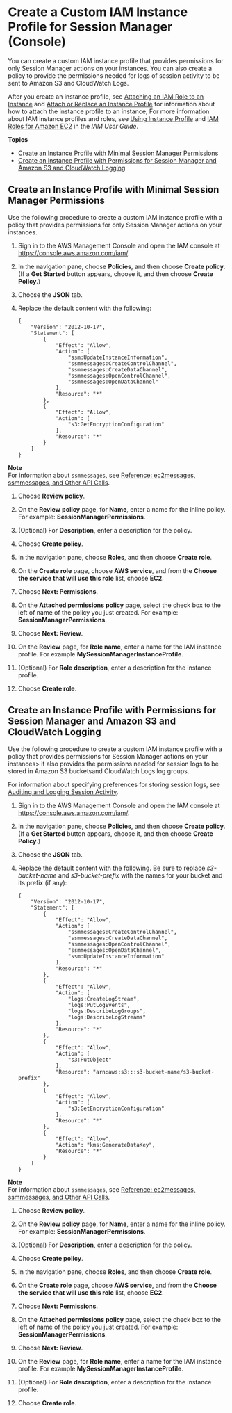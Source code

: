# Create a Custom IAM Instance Profile for Session Manager \(Console\)<a name="getting-started-create-iam-instance-profile"></a>

You can create a custom IAM instance profile that provides permissions for only Session Manager actions on your instances\. You can also create a policy to provide the permissions needed for logs of session activity to be sent to Amazon S3 and CloudWatch Logs\.

After you create an instance profile, see [Attaching an IAM Role to an Instance](https://docs.aws.amazon.com/IAM/latest/UserGuide/iam-roles-for-amazon-ec2.html#attach-iam-role) and [Attach or Replace an Instance Profile](https://aws.amazon.com/premiumsupport/knowledge-center/attach-replace-ec2-instance-profile/) for information about how to attach the instance profile to an instance, For more information about IAM instance profiles and roles, see [Using Instance Profile](https://docs.aws.amazon.com/IAM/latest/UserGuide/id_roles_use_switch-role-ec2_instance-profiles.html) and [IAM Roles for Amazon EC2](https://docs.aws.amazon.com/AWSEC2/latest/UserGuide/iam-roles-for-amazon-ec2.html) in the *IAM User Guide*\.

**Topics**
+ [Create an Instance Profile with Minimal Session Manager Permissions](#create-iam-instance-profile-ssn-only)
+ [Create an Instance Profile with Permissions for Session Manager and Amazon S3 and CloudWatch Logging](#create-iam-instance-profile-ssn-logging)

## Create an Instance Profile with Minimal Session Manager Permissions<a name="create-iam-instance-profile-ssn-only"></a>

Use the following procedure to create a custom IAM instance profile with a policy that provides permissions for only Session Manager actions on your instances\.

1. Sign in to the AWS Management Console and open the IAM console at [https://console\.aws\.amazon\.com/iam/](https://console.aws.amazon.com/iam/)\.

1. In the navigation pane, choose **Policies**, and then choose **Create policy**\. \(If a **Get Started** button appears, choose it, and then choose **Create Policy**\.\)

1. Choose the **JSON** tab\.

1. Replace the default content with the following:

   ```
   {
       "Version": "2012-10-17",
       "Statement": [
           {
               "Effect": "Allow",
               "Action": [
                   "ssm:UpdateInstanceInformation",
                   "ssmmessages:CreateControlChannel",
                   "ssmmessages:CreateDataChannel",
                   "ssmmessages:OpenControlChannel",
                   "ssmmessages:OpenDataChannel"
               ],
               "Resource": "*"
           },
           {
               "Effect": "Allow",
               "Action": [
                   "s3:GetEncryptionConfiguration"
               ],
               "Resource": "*"
           }
       ]
   }
   ```
**Note**  
For information about `ssmmessages`, see [Reference: ec2messages, ssmmessages, and Other API Calls](systems-manager-setting-up-messageAPIs.md)\.

1. Choose **Review policy**\.

1. On the **Review policy** page, for **Name**, enter a name for the inline policy\. For example: **SessionManagerPermissions**\.

1.  \(Optional\) For **Description**, enter a description for the policy\. 

1. Choose **Create policy**\.

1. In the navigation pane, choose **Roles**, and then choose **Create role**\.

1. On the **Create role** page, choose **AWS service**, and from the **Choose the service that will use this role** list, choose **EC2**\.

1. Choose **Next: Permissions**\.

1.  On the **Attached permissions policy** page, select the check box to the left of name of the policy you just created\. For example: **SessionManagerPermissions**\.

1. Choose **Next: Review**\.

1. On the **Review** page, for **Role name**, enter a name for the IAM instance profile\. For example **MySessionManagerInstanceProfile**\.

1. \(Optional\) For **Role description**, enter a description for the instance profile\. 

1. Choose **Create role**\.

## Create an Instance Profile with Permissions for Session Manager and Amazon S3 and CloudWatch Logging<a name="create-iam-instance-profile-ssn-logging"></a>

Use the following procedure to create a custom IAM instance profile with a policy that provides permissions for Session Manager actions on your instances> it also provides the permissions needed for session logs to be stored in Amazon S3 bucketsand CloudWatch Logs log groups\.

For information about specifying preferences for storing session logs, see [Auditing and Logging Session Activity](session-manager-logging-auditing.md)\.

1. Sign in to the AWS Management Console and open the IAM console at [https://console\.aws\.amazon\.com/iam/](https://console.aws.amazon.com/iam/)\.

1. In the navigation pane, choose **Policies**, and then choose **Create policy**\. \(If a **Get Started** button appears, choose it, and then choose **Create Policy**\.\)

1. Choose the **JSON** tab\.

1. Replace the default content with the following\. Be sure to replace *s3\-bucket\-name* and *s3\-bucket\-prefix* with the names for your bucket and its prefix \(if any\):

   ```
   {
       "Version": "2012-10-17",
       "Statement": [
           {
               "Effect": "Allow",
               "Action": [
                   "ssmmessages:CreateControlChannel",
                   "ssmmessages:CreateDataChannel",
                   "ssmmessages:OpenControlChannel",
                   "ssmmessages:OpenDataChannel",
                   "ssm:UpdateInstanceInformation"
               ],
               "Resource": "*"
           },
           {
               "Effect": "Allow",
               "Action": [
                   "logs:CreateLogStream",
                   "logs:PutLogEvents",
                   "logs:DescribeLogGroups",
                   "logs:DescribeLogStreams"
               ],
               "Resource": "*"
           },
           {
               "Effect": "Allow",
               "Action": [
                   "s3:PutObject"
               ],
               "Resource": "arn:aws:s3:::s3-bucket-name/s3-bucket-prefix"
           },
           {
               "Effect": "Allow",
               "Action": [
                   "s3:GetEncryptionConfiguration"
               ],
               "Resource": "*"
           },
           {
               "Effect": "Allow",
               "Action": "kms:GenerateDataKey",
               "Resource": "*"
           }
       ]
   }
   ```
**Note**  
For information about `ssmmessages`, see [Reference: ec2messages, ssmmessages, and Other API Calls](systems-manager-setting-up-messageAPIs.md)\.

1. Choose **Review policy**\.

1. On the **Review policy** page, for **Name**, enter a name for the inline policy\. For example: **SessionManagerPermissions**\.

1.  \(Optional\) For **Description**, enter a description for the policy\. 

1. Choose **Create policy**\.

1. In the navigation pane, choose **Roles**, and then choose **Create role**\.

1. On the **Create role** page, choose **AWS service**, and from the **Choose the service that will use this role** list, choose **EC2**\.

1. Choose **Next: Permissions**\.

1.  On the **Attached permissions policy** page, select the check box to the left of name of the policy you just created\. For example: **SessionManagerPermissions**\.

1. Choose **Next: Review**\.

1. On the **Review** page, for **Role name**, enter a name for the IAM instance profile\. For example **MySessionManagerInstanceProfile**\.

1. \(Optional\) For **Role description**, enter a description for the instance profile\. 

1. Choose **Create role**\.